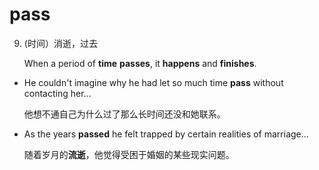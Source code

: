 # pass

9. (时间）消逝，过去

   When a period of **time** **passes**, it **happens** and **finishes**.

- He couldn't imagine why he had let so much time **pass** without contacting her...

  他想不通自己为什么过了那么长时间还没和她联系。

- As the years **passed** he felt trapped by certain realities of marriage...

  随着岁月的**流逝**，他觉得受困于婚姻的某些现实问题。